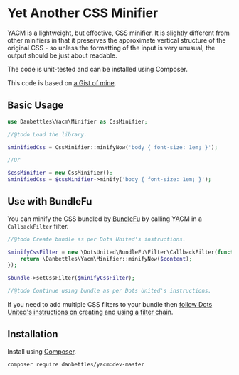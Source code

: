 # Yet Another CSS Minifier

YACM is a lightweight, but effective, CSS minifier.  It is slightly different from other minifiers in that it preserves the approximate vertical structure of the original CSS - so unless the formatting of the input is very unusual, the output should be just about readable.

The code is unit-tested and can be installed using Composer.

This code is based on [a Gist of mine](https://gist.github.com/danbettles/5781842).

## Basic Usage

```php
use Danbettles\Yacm\Minifier as CssMinifier;

//@todo Load the library.

$minifiedCss = CssMinifier::minifyNow('body { font-size: 1em; }');

//Or

$cssMinifier = new CssMinifier();
$minifiedCss = $cssMinifier->minify('body { font-size: 1em; }');
```

## Use with BundleFu

You can minify the CSS bundled by [BundleFu](https://github.com/dotsunited/BundleFu) by calling YACM in a `CallbackFilter` filter.

```php
//@todo Create bundle as per Dots United's instructions.

$minifyCssFilter = new \DotsUnited\BundleFu\Filter\CallbackFilter(function($content) {
    return \Danbettles\Yacm\Minifier::minifyNow($content);
});

$bundle->setCssFilter($minifyCssFilter);

//@todo Continue using bundle as per Dots United's instructions.
```

If you need to add multiple CSS filters to your bundle then [follow Dots United's instructions on creating and using a filter chain](https://github.com/dotsunited/BundleFu#filters).

## Installation

Install using [Composer](https://getcomposer.org/).

```sh
composer require danbettles/yacm:dev-master
```
